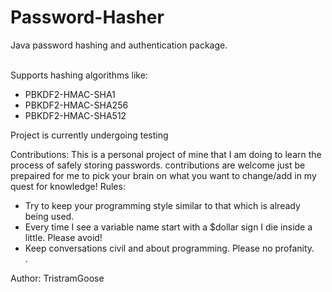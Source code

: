# Password-Hasher
Java password hashing and authentication package. 

<br />Supports hashing algorithms like: 
<ul>
  <li>PBKDF2-HMAC-SHA1</li>
  <li>PBKDF2-HMAC-SHA256</li>
  <li>PBKDF2-HMAC-SHA512</li>
</ul>

<p>Project is currently undergoing testing

Contributions: This is a personal project of mine that I am doing to learn the process of safely storing passwords.
contributions are welcome just be prepaired for me to pick your brain on what you want to change/add in my quest for knowledge!
Rules:
<ul>
  <li>Try to keep your programming style similar to that which is already being used.</li>
  <li>Every time I see a variable name start with a $dollar sign I die inside a little. Please avoid!</li>
  <li>Keep conversations civil and about programming. Please no profanity.</li>.
</ul>
</p>


<p>Author: TristramGoose</p>
